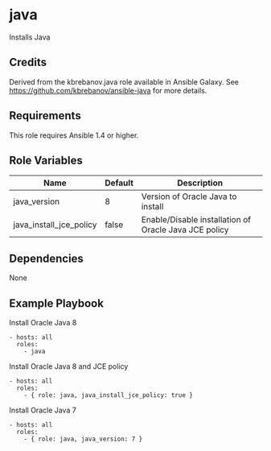 java
====

Installs Java

Credits
-------

Derived from the kbrebanov.java role available in Ansible Galaxy.
See https://github.com/kbrebanov/ansible-java for more details.

Requirements
------------

This role requires Ansible 1.4 or higher.

Role Variables
--------------

| Name                    | Default | Description                                           |
|-------------------------|---------|-------------------------------------------------------|
| java_version            | 8       | Version of Oracle Java to install                     |
| java_install_jce_policy | false   | Enable/Disable installation of Oracle Java JCE policy |

Dependencies
------------

None

Example Playbook
----------------

Install Oracle Java 8
```
- hosts: all
  roles:
    - java
```

Install Oracle Java 8 and JCE policy
```
- hosts: all
  roles:
    - { role: java, java_install_jce_policy: true }
```

Install Oracle Java 7
```
- hosts: all
  roles:
    - { role: java, java_version: 7 }
```
